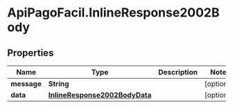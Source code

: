 # ApiPagoFacil.InlineResponse2002Body

## Properties

Name | Type | Description | Notes
------------ | ------------- | ------------- | -------------
**message** | **String** |  | [optional] 
**data** | [**InlineResponse2002BodyData**](InlineResponse2002BodyData.md) |  | [optional] 


